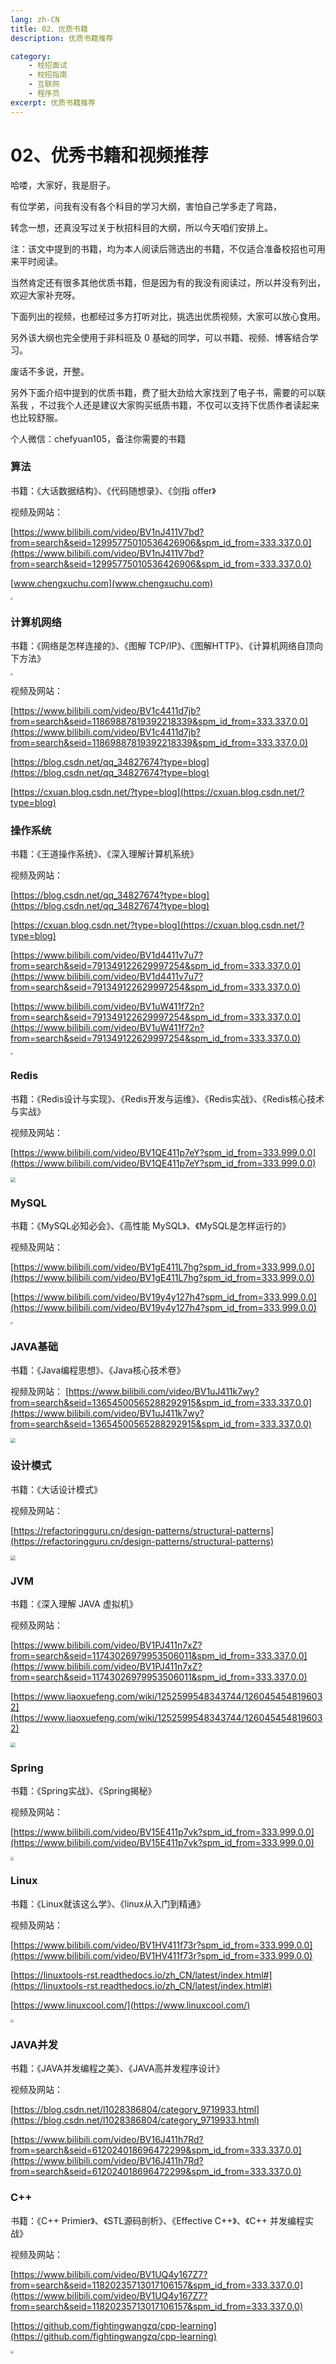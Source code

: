 ```yaml
---
lang: zh-CN
title: 02、优质书籍
description: 优质书籍推荐

category: 
    - 校招面试
    - 校招指南
    - 互联网
    - 程序员
excerpt: 优质书籍推荐
---
```


# 02、优秀书籍和视频推荐

哈喽，大家好，我是厨子。

有位学弟，问我有没有各个科目的学习大纲，害怕自己学多走了弯路，

转念一想，还真没写过关于秋招科目的大纲，所以今天咱们安排上。

注：该文中提到的书籍，均为本人阅读后筛选出的书籍，不仅适合准备校招也可用来平时阅读。

当然肯定还有很多其他优质书籍，但是因为有的我没有阅读过，所以并没有列出，欢迎大家补充呀。

下面列出的视频，也都经过多方打听对比，挑选出优质视频，大家可以放心食用。

另外该大纲也完全使用于非科班及 0 基础的同学，可以书籍、视频、博客结合学习。

废话不多说，开整。

另外下面介绍中提到的优质书籍，费了挺大劲给大家找到了电子书，需要的可以联系我 ，不过我个人还是建议大家购买纸质书籍，不仅可以支持下优质作者读起来也比较舒服。

个人微信：chefyuan105，备注你需要的书籍

### 算法

书籍：《大话数据结构》、《代码随想录》、《剑指 offer》

视频及网站：

[https://www.bilibili.com/video/BV1nJ411V7bd?from=search&seid=12995775010536426906&spm_id_from=333.337.0.0](https://www.bilibili.com/video/BV1nJ411V7bd?from=search&seid=12995775010536426906&spm_id_from=333.337.0.0)

[www.chengxuchu.com](www.chengxuchu.com)

<img src="https://chengxuchu-1301103198.cos.ap-beijing.myqcloud.com/Photo/202304221450708.png" style="zoom:25%;" />

### 计算机网络

书籍：《网络是怎样连接的》、《图解 TCP/IP》、《图解HTTP》、《计算机网络自顶向下方法》

<img src="https://chengxuchu-1301103198.cos.ap-beijing.myqcloud.com/Photo/202304221450784.png" style="zoom:25%;" />

视频及网站：

[https://www.bilibili.com/video/BV1c4411d7jb?from=search&seid=11869887819392218339&spm_id_from=333.337.0.0](https://www.bilibili.com/video/BV1c4411d7jb?from=search&seid=11869887819392218339&spm_id_from=333.337.0.0)

[https://blog.csdn.net/qq_34827674?type=blog](https://blog.csdn.net/qq_34827674?type=blog)

[https://cxuan.blog.csdn.net/?type=blog](https://cxuan.blog.csdn.net/?type=blog)

### 操作系统

书籍：《王道操作系统》、《深入理解计算机系统》

视频及网站：

[https://blog.csdn.net/qq_34827674?type=blog](https://blog.csdn.net/qq_34827674?type=blog)

[https://cxuan.blog.csdn.net/?type=blog](https://cxuan.blog.csdn.net/?type=blog)

[https://www.bilibili.com/video/BV1d4411v7u7?from=search&seid=791349122629997254&spm_id_from=333.337.0.0](https://www.bilibili.com/video/BV1d4411v7u7?from=search&seid=791349122629997254&spm_id_from=333.337.0.0)

[https://www.bilibili.com/video/BV1uW411f72n?from=search&seid=791349122629997254&spm_id_from=333.337.0.0](https://www.bilibili.com/video/BV1uW411f72n?from=search&seid=791349122629997254&spm_id_from=333.337.0.0)

<img src="https://chengxuchu-1301103198.cos.ap-beijing.myqcloud.com/Photo/202304221450399.png" style="zoom:25%;" />

### Redis

书籍：《Redis设计与实现》、《Redis开发与运维》、《Redis实战》、《Redis核心技术与实战》

视频及网站：

[https://www.bilibili.com/video/BV1QE411p7eY?spm_id_from=333.999.0.0](https://www.bilibili.com/video/BV1QE411p7eY?spm_id_from=333.999.0.0)

<img src="https://chengxuchu-1301103198.cos.ap-beijing.myqcloud.com/Photo/202304221450003.png" style="zoom:50%;" />

### MySQL

书籍：《MySQL必知必会》、《高性能 MySQL》、《MySQL是怎样运行的》

视频及网站：

[https://www.bilibili.com/video/BV1gE411L7hg?spm_id_from=333.999.0.0](https://www.bilibili.com/video/BV1gE411L7hg?spm_id_from=333.999.0.0)

[https://www.bilibili.com/video/BV19y4y127h4?spm_id_from=333.999.0.0](https://www.bilibili.com/video/BV19y4y127h4?spm_id_from=333.999.0.0)

<img src="https://chengxuchu-1301103198.cos.ap-beijing.myqcloud.com/Photo/202304221450383.png" style="zoom: 25%;" />

### JAVA基础

书籍：《Java编程思想》、《Java核心技术卷》

视频及网站：
[https://www.bilibili.com/video/BV1uJ411k7wy?from=search&seid=13654500565288292915&spm_id_from=333.337.0.0](https://www.bilibili.com/video/BV1uJ411k7wy?from=search&seid=13654500565288292915&spm_id_from=333.337.0.0)

<img src="https://chengxuchu-1301103198.cos.ap-beijing.myqcloud.com/Photo/202304221451550.png" style="zoom: 50%;" />

### 设计模式

书籍：《大话设计模式》

视频及网站：

[https://refactoringguru.cn/design-patterns/structural-patterns](https://refactoringguru.cn/design-patterns/structural-patterns)

<img src="https://chengxuchu-1301103198.cos.ap-beijing.myqcloud.com/Photo/202304221451220.png" style="zoom:50%;" />

### JVM

书籍：《深入理解 JAVA 虚拟机》

视频及网站：

[https://www.bilibili.com/video/BV1PJ411n7xZ?from=search&seid=11743026979953506011&spm_id_from=333.337.0.0](https://www.bilibili.com/video/BV1PJ411n7xZ?from=search&seid=11743026979953506011&spm_id_from=333.337.0.0)

[https://www.liaoxuefeng.com/wiki/1252599548343744/1260454548196032](https://www.liaoxuefeng.com/wiki/1252599548343744/1260454548196032)

<img src="https://chengxuchu-1301103198.cos.ap-beijing.myqcloud.com/Photo/202304221451283.png" style="zoom:50%;" />

### Spring

书籍：《Spring实战》、《Spring揭秘》

视频及网站：

[https://www.bilibili.com/video/BV15E411p7vk?spm_id_from=333.999.0.0](https://www.bilibili.com/video/BV15E411p7vk?spm_id_from=333.999.0.0)

<img src="https://chengxuchu-1301103198.cos.ap-beijing.myqcloud.com/Photo/202304221451982.png" style="zoom: 33%;" />

### Linux

书籍：《Linux就该这么学》、《linux从入门到精通》

视频及网站：

[https://www.bilibili.com/video/BV1HV411f73r?spm_id_from=333.999.0.0](https://www.bilibili.com/video/BV1HV411f73r?spm_id_from=333.999.0.0)

[https://linuxtools-rst.readthedocs.io/zh_CN/latest/index.html#](https://linuxtools-rst.readthedocs.io/zh_CN/latest/index.html#)

[https://www.linuxcool.com/](https://www.linuxcool.com/)

<img src="https://chengxuchu-1301103198.cos.ap-beijing.myqcloud.com/Photo/202304221451381.png" style="zoom: 33%;" />

### JAVA并发

书籍：《JAVA并发编程之美》、《JAVA高并发程序设计》

视频及网站：

[https://blog.csdn.net/l1028386804/category_9719933.html](https://blog.csdn.net/l1028386804/category_9719933.html)

[https://www.bilibili.com/video/BV16J411h7Rd?from=search&seid=612024018696472299&spm_id_from=333.337.0.0](https://www.bilibili.com/video/BV16J411h7Rd?from=search&seid=612024018696472299&spm_id_from=333.337.0.0)

### C++

书籍：《C++ Primier》、《STL源码剖析》、《Effective C++》、《C++ 并发编程实战》

视频及网站：

[https://www.bilibili.com/video/BV1UQ4y167Z7?from=search&seid=11820235713017106157&spm_id_from=333.337.0.0](https://www.bilibili.com/video/BV1UQ4y167Z7?from=search&seid=11820235713017106157&spm_id_from=333.337.0.0)

[https://github.com/fightingwangzq/cpp-learning](https://github.com/fightingwangzq/cpp-learning)

<img src="https://chengxuchu-1301103198.cos.ap-beijing.myqcloud.com/Photo/202304221451902.png" style="zoom:33%;" />



